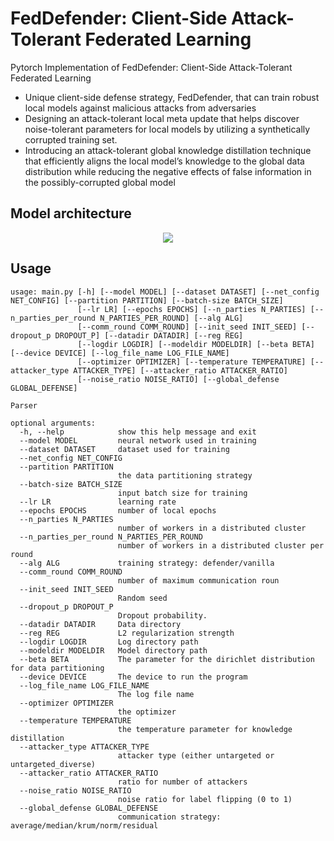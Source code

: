 # FedDefender: Client-Side Attack-Tolerant Federated Learning 

Pytorch Implementation of FedDefender: Client-Side Attack-Tolerant Federated Learning
* Unique client-side defense strategy, FedDefender, that can train robust local models against malicious attacks from adversaries
* Designing an attack-tolerant local meta update that helps discover noise-tolerant parameters for local models by utilizing a synthetically corrupted training set.
* Introducing an attack-tolerant global knowledge distillation technique that efficiently aligns the local model’s knowledge to the global data distribution while reducing the negative effects of false information in the possibly-corrupted global model


## Model architecture ##
<center><img src="./fig/model.png"> </center>

## Usage ##
```
usage: main.py [-h] [--model MODEL] [--dataset DATASET] [--net_config NET_CONFIG] [--partition PARTITION] [--batch-size BATCH_SIZE]
               [--lr LR] [--epochs EPOCHS] [--n_parties N_PARTIES] [--n_parties_per_round N_PARTIES_PER_ROUND] [--alg ALG]
               [--comm_round COMM_ROUND] [--init_seed INIT_SEED] [--dropout_p DROPOUT_P] [--datadir DATADIR] [--reg REG]
               [--logdir LOGDIR] [--modeldir MODELDIR] [--beta BETA] [--device DEVICE] [--log_file_name LOG_FILE_NAME]
               [--optimizer OPTIMIZER] [--temperature TEMPERATURE] [--attacker_type ATTACKER_TYPE] [--attacker_ratio ATTACKER_RATIO]
               [--noise_ratio NOISE_RATIO] [--global_defense GLOBAL_DEFENSE]

Parser

optional arguments:
  -h, --help            show this help message and exit
  --model MODEL         neural network used in training
  --dataset DATASET     dataset used for training
  --net_config NET_CONFIG
  --partition PARTITION
                        the data partitioning strategy
  --batch-size BATCH_SIZE
                        input batch size for training 
  --lr LR               learning rate 
  --epochs EPOCHS       number of local epochs
  --n_parties N_PARTIES
                        number of workers in a distributed cluster
  --n_parties_per_round N_PARTIES_PER_ROUND
                        number of workers in a distributed cluster per round
  --alg ALG             training strategy: defender/vanilla
  --comm_round COMM_ROUND
                        number of maximum communication roun
  --init_seed INIT_SEED
                        Random seed
  --dropout_p DROPOUT_P
                        Dropout probability. 
  --datadir DATADIR     Data directory
  --reg REG             L2 regularization strength
  --logdir LOGDIR       Log directory path
  --modeldir MODELDIR   Model directory path
  --beta BETA           The parameter for the dirichlet distribution for data partitioning
  --device DEVICE       The device to run the program
  --log_file_name LOG_FILE_NAME
                        The log file name
  --optimizer OPTIMIZER
                        the optimizer
  --temperature TEMPERATURE
                        the temperature parameter for knowledge distillation
  --attacker_type ATTACKER_TYPE
                        attacker type (either untargeted or untargeted_diverse)
  --attacker_ratio ATTACKER_RATIO
                        ratio for number of attackers
  --noise_ratio NOISE_RATIO
                        noise ratio for label flipping (0 to 1)
  --global_defense GLOBAL_DEFENSE
                        communication strategy: average/median/krum/norm/residual
```

